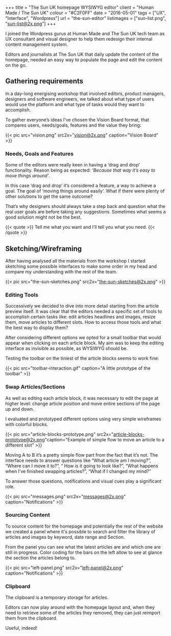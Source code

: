 +++
title = "The Sun UK homepage WYSIWYG editor"
client = "Human Made / The Sun UK"
colour = "#C2F0FF"
date = "2016-05-01"
tags = ["UX", "Interface", "Wordpress"]
url = "the-sun-editor"
listimages = ["sun-list.png", "sun-list@2x.png"]
+++

I joined the Wordpress gurus at Human Made and The Sun UK tech team as UX consultant and visual designer to help them redesign their internal content management system.

Editors and journalists at The Sun UK that daily update the content of the homepage, needed an easy way to populate the page and edit the content on the go.  

## Gathering requirements

In a day-long energising workshop that involved editors, product managers, designers and software engineers, we talked about what type of users would use the platform and what type of tasks would they want to accomplish.

To gather everyone’s ideas I’ve chosen the Vision Board format, that compares users, needs/goals, features and the value they bring:

{{< pic src="vision.png" src2x="vision@2x.png" caption="Vision Board" >}}

### Needs, Goals and Features

Some of the editors were really keen in having a ‘drag and drop’ functionality. Reason being as expected: *‘Because that way it’s easy to move things around’*.

In this case ‘drag and drop’ it’s considered a feature, a way to achieve a goal. The goal of ‘moving things around easily’. What if there were plenty of other solutions to get the same outcome? 

That’s why designers should always take a step back and question what the real user goals are before taking any suggestions. Sometimes what seems a good solution might not be the best.

{{< quote >}}
Tell me what you want and I’ll tell you what you need.
{{< /quote >}}

## Sketching/Wireframing

After having analysed all the materials from the workshop I started sketching some possible interfaces to make some order in my head and compare my understanding with the rest of the team.

{{< pic src="the-sun-sketches.png" src2x="the-sun-sketches@2x.png" >}}

### Editing Tools

Successively we decided to dive into more detail starting from the article preview itself. It was clear that the editors needed a specific set of tools to accomplish certain tasks like: edit articles headlines and images, resize them, move articles to different slots. How to access those tools and what the best way to display them? 

After considering different options we opted for a small toolbar that would appear when clicking on each article block. My aim was to keep the editing interface as invisible as possible, as WYSIWYG should be.

Testing the toolbar on the tiniest of the article blocks seems to work fine:

{{< pic src="toolbar-interaction.gif" caption="A little prototype of the toolbar" >}}

### Swap Articles/Sections

As well as editing each article block, it was necessary to edit the page at higher level: change article position and move entire sections of the page up and down.

I evaluated and prototyped different options using very simple wireframes with colorful blocks.

{{< pic src="article-blocks-prototype.png" src2x="article-blocks-prototype@2x.png"caption="Example of simple flow to move an article to a different slot" >}}

Moving A to B it’s a pretty simple flow part from the fact that it’s not. The interface needs to answer questions like “What article am I moving?”, “Where can I move it to?”, “ How is it going to look like?”, “What happens when I’ve finished swapping articles?”, “What if I changed my mind?”

To answer those questions, notifications and visual cues play a significant role.

{{< pic src="messages.png" src2x="messages@2x.png" caption="Notifications" >}}

### Sourcing Content

To source content for the homepage and potentially the rest of the website we created a panel where it's possible to search and filter the library of articles and images by keyword, date range and Section.

From the panel you can see what the latest articles are and which one are still in progress. Color coding for the bars on the left allow to see at glance the section the articles belong to.

{{< pic src="left-panel.png" src2x="left-panel@2x.png" caption="Notifications" >}}


### Clipboard

The clipboard is a temporary storage for articles.

Editors can now play around with the homepage layout and, when they need to retrieve some of the articles they removed, they can just reimport them from the clipboard.

Useful, indeed!






























